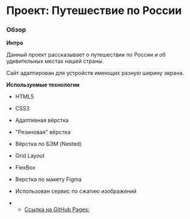 # Проект: Путешествие по России

### Обзор

**Интро**

Данный проект рассказывает о путешествии по России и об удивительных местах нашей страны.

Сайт адаптирован для устройств имеющих разную ширину экрана. 


**Используемые технологии**

* HTML5

* CSS3

* Адаптивная вёрстка

* "Резиновая" вёрстка

* Вёрстка по БЭМ (Nested)

* Grid Layout

* FlexBox

* Верстка по макету Figma

* Использован сервис по сжатию изображений

* * [Ссылка на GitHub Pages:](https://logowaz.github.io/russian-travel/)